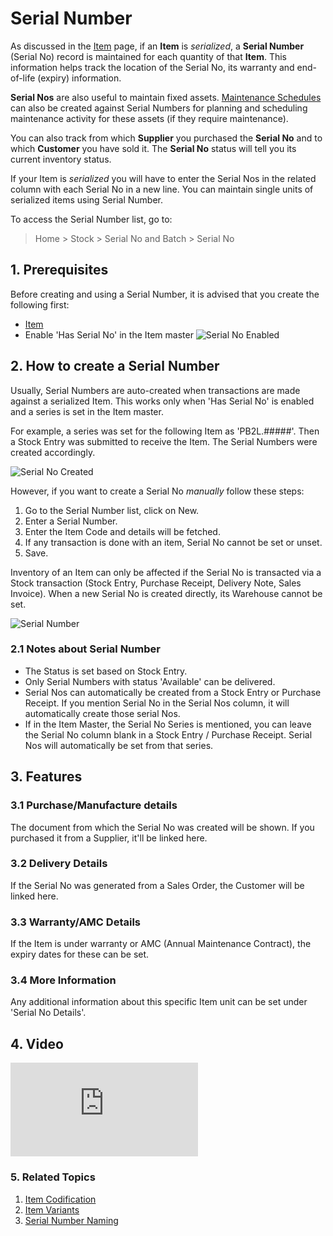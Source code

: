 <!-- add-breadcrumbs -->
# Serial Number

As discussed in the [Item](/docs/user/manual/en/stock/item) page, if an **Item** is _serialized_, a
**Serial Number** (Serial No) record is maintained for each quantity of that
**Item**. This information helps track the location of the Serial
No, its warranty and end-of-life (expiry) information.

**Serial Nos** are also useful to maintain fixed assets. [Maintenance Schedules](/docs/user/manual/en/support/maintenance-schedule) can also be created against Serial Numbers for planning and scheduling maintenance activity for these assets (if they require maintenance).

You can also track from which **Supplier** you purchased the **Serial No** and
to which **Customer** you have sold it. The **Serial No** status will tell you
its current inventory status.

If your Item is _serialized_ you will have to enter the Serial Nos in the
related column with each Serial No in a new line.
You can maintain single units of serialized items using Serial Number.

To access the Serial Number list, go to:
> Home > Stock > Serial No and Batch > Serial No

## 1. Prerequisites
Before creating and using a Serial Number, it is advised that you create the following first:

* [Item](/docs/user/manual/en/stock/item)
* Enable 'Has Serial No' in the Item master
    ![Serial No Enabled](/docs/assets/img/stock/serial-no-enabled.png)


## 2. How to create a Serial Number
Usually, Serial Numbers are auto-created when transactions are made against a serialized Item. This works only when 'Has Serial No' is enabled and a series is set in the Item master.

For example, a series was set for the following Item as 'PB2L.#####'. Then a Stock Entry was submitted to receive the Item. The Serial Numbers were created accordingly.

![Serial No Created](/docs/assets/img/stock/serial-no-created.png)

However, if you want to create a Serial No _manually_ follow these steps:

1. Go to the Serial Number list, click on New.
1. Enter a Serial Number.
1. Enter the Item Code and details will be fetched.
1. If any transaction is done with an item, Serial No cannot be set or unset.
1. Save.

Inventory of an Item can only be affected if the Serial No is transacted via a
Stock transaction (Stock Entry, Purchase Receipt, Delivery Note, Sales
Invoice). When a new Serial No is created directly, its Warehouse cannot be
set.

<img class="screenshot" alt="Serial Number" src="{{docs_base_url}}/v12/assets/img/stock/serial-no.png">

### 2.1 Notes about Serial Number

* The Status is set based on Stock Entry.
* Only Serial Numbers with status 'Available' can be delivered.
* Serial Nos can automatically be created from a Stock Entry or Purchase Receipt. If you mention Serial No in the Serial Nos column, it will automatically create those serial Nos.
* If in the Item Master, the Serial No Series is mentioned, you can leave the Serial No column blank in a Stock Entry / Purchase Receipt. Serial Nos will automatically be set from that series.

## 3. Features
### 3.1 Purchase/Manufacture details
The document from which the Serial No was created will be shown. If you purchased it from a Supplier, it'll be linked here.

### 3.2 Delivery Details
If the Serial No was generated from a Sales Order, the Customer will be linked here.

### 3.3 Warranty/AMC Details
If the Item is under warranty or AMC (Annual Maintenance Contract), the expiry dates for these can be set.

### 3.4 More Information
Any additional information about this specific Item unit can be set under 'Serial No Details'.

## 4. Video
<div class="embed-container">
    <iframe src="https://www.youtube.com/embed/Q4tYKYTbVek" frameborder="0" allow="autoplay; encrypted-media" allowfullscreen>
    </iframe>
</div>

### 5. Related Topics
1. [Item Codification](/docs/user/manual/en/stock/articles/item-codification)
1. [Item Variants](/docs/user/manual/en/stock/item-variants)
1. [Serial Number Naming](/docs/user/manual/en/stock/articles/serial-no-naming)

